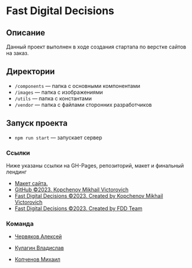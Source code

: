# Fast Digital Decisions

## Описание

Данный проект выполнен в ходе создания стартапа по верстке сайтов на заказ.

## Директории

* `/components` — папка с основными компонентами
* `/images` — папка с изображениями
* `/utils` — папка с константами
* `/vendor` — папка с файлами сторонних разработчиков

## Запуск проекта

* `npm run start` — запускает сервер

### Ссылки

Ниже указаны ссылки на GH-Pages, репозиторий, макет и финальный лендинг

* [Макет сайта.](https://www.figma.com/file/L09nRWYgxzAtx0o2e672Zu/Untitled?type=design&node-id=0%3A1&mode=design&t=Yrcs1s27Jw2kOsMV-1)
* [GitHub ©2023. Kopchenov Mikhail Victorovich](https://github.com/MichaelKopchenov/fast-digital-decision)
* [Fast Digital Decisions ©2023. Created by Kopchenov Mikhail Victorovich](https://michaelkopchenov.github.io/fast-digital-decision/)
* [Fast Digital Decisions ©2023. Created by FDD Team](https://fast-dd.ru)

### Команда

* [Червяков Алексей](/src/images/Alexey%202.png)

* [Кулагин Владислав](/src/images/Vlad%202.png)

* [Копченов Михаил](/src/images/Michael.png)